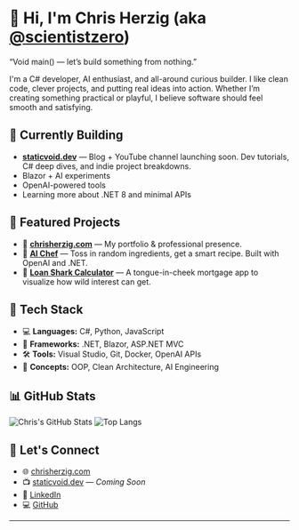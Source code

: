 # 👋 Hi, I'm Chris Herzig (aka [@scientistzero](https://github.com/scientistzero))

“Void main() — let’s build something from nothing.”

I'm a C# developer, AI enthusiast, and all-around curious builder. I like clean code, clever projects, and putting real ideas into action. Whether I’m creating something practical or playful, I believe software should feel smooth and satisfying.

## 🚧 Currently Building

- [**staticvoid.dev**](https://staticvoid.dev) — Blog + YouTube channel launching soon. Dev tutorials, C# deep dives, and indie project breakdowns.
- Blazor + AI experiments
- OpenAI-powered tools
- Learning more about .NET 8 and minimal APIs

## 🌟 Featured Projects

- 💼 [**chrisherzig.com**](https://chrisherzig.com) — My portfolio & professional presence.
- 🔪 [**AI Chef**](https://github.com/ScientistZero/AiChef) — Toss in random ingredients, get a smart recipe. Built with OpenAI and .NET.
- 🦈 [**Loan Shark Calculator**](https://github.com/ScientistZero/MortgageCalc) — A tongue-in-cheek mortgage app to visualize how wild interest can get.

## 🧰 Tech Stack

- 💻 **Languages:** C#, Python, JavaScript  
- 🧱 **Frameworks:** .NET, Blazor, ASP.NET MVC  
- 🛠️ **Tools:** Visual Studio, Git, Docker, OpenAI APIs  
- 🧠 **Concepts:** OOP, Clean Architecture, AI Engineering

## 📊 GitHub Stats

![Chris's GitHub Stats](https://github-readme-stats.vercel.app/api?username=scientistzero&show_icons=true&theme=radical)
![Top Langs](https://github-readme-stats.vercel.app/api/top-langs/?username=scientistzero&layout=compact&theme=radical)

## 🤝 Let's Connect

- 🌐 [chrisherzig.com](https://chrisherzig.com)  
- 📺 [staticvoid.dev](https://staticvoid.dev) — *Coming Soon*  
- 💼 [LinkedIn](https://linkedin.com/in/chrisherzig)  
- 💻 [GitHub](https://github.com/scientistzero)

---

